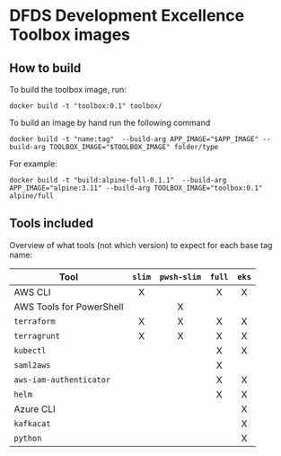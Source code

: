 # DFDS Development Excellence Toolbox images

## How to build

To build the toolbox image, run:

```shell
docker build -t "toolbox:0.1" toolbox/
```

To build an image by hand run the following command

```shell
docker build -t "name:tag"  --build-arg APP_IMAGE="$APP_IMAGE" --build-arg TOOLBOX_IMAGE="$TOOLBOX_IMAGE" folder/type
```

For example:

```shell
docker build -t "build:alpine-full-0.1.1"  --build-arg APP_IMAGE="alpine:3.11" --build-arg TOOLBOX_IMAGE="toolbox:0.1" alpine/full
```

## Tools included

Overview of what tools (not which version) to expect for each base tag name:

| Tool                     | `slim` | `pwsh-slim` | `full` | `eks` |
| ------------------------ | :----: | :---------: | :----: | :---: |
| AWS CLI                  |   X    |             |   X    |   X   |
| AWS Tools for PowerShell |        |      X      |        |       |
| `terraform`              |   X    |      X      |   X    |   X   |
| `terragrunt`             |   X    |      X      |   X    |   X   |
| `kubectl`                |        |             |   X    |   X   |
| `saml2aws`               |        |             |   X    |       |
| `aws-iam-authenticator`  |        |             |   X    |   X   |
| `helm`                   |        |             |   X    |   X   |
| Azure CLI                |        |             |        |   X   |
| `kafkacat`               |        |             |        |   X   |
| `python`                 |        |             |        |   X   |